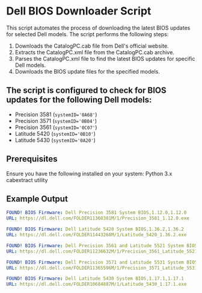 # Dell BIOS Downloader Script
This script automates the process of downloading the latest BIOS updates for selected Dell models. The script performs the following steps:

1. Downloads the CatalogPC.cab file from Dell's official website.
2. Extracts the CatalogPC.xml file from the CatalogPC.cab archive.
3. Parses the CatalogPC.xml file to find the latest BIOS updates for specific Dell models.
4. Downloads the BIOS update files for the specified models.


## The script is configured to check for BIOS updates for the following Dell models:
- Precision 3581 (`systemID='0A68'`)
- Precision 3571 (`systemID='0B04'`)
- Precision 3561 (`systemID='0C07'`)
- Latitude 5420 (`systemID='0B10'`)
- Latitude 5430 (`systemID='0A20'`)


## Prerequisites
Ensure you have the following installed on your system:
Python 3.x
cabextract utility


## Example Output
```yaml
FOUND! BIOS Firmware: Dell Precision 3581 System BIOS,1.12.0,1.12.0
URL: https://dl.dell.com/FOLDER11360381M/1/Precision_3581_1.12.0.exe

FOUND! BIOS Firmware: Dell Latitude 5420 System BIOS,1.36.2,1.36.2
URL: https://dl.dell.com/FOLDER11443268M/1/Latitude_5420_1.36.2.exe

FOUND! BIOS Firmware: Dell Precision 3561 and Latitude 5521 System BIOS,1.29.0,1.29.0
URL: https://dl.dell.com/FOLDER11236632M/1/Precision_3561_Latitude_5521_1.29.0.exe

FOUND! BIOS Firmware: Dell Precision 3571 and Latitude 5531 System BIOS,1.22.0,1.22.0
URL: https://dl.dell.com/FOLDER11365596M/1/Precision_3571_Latitude_5531_1.22.0.exe

FOUND! BIOS Firmware: Dell Latitude 5430 System BIOS,1.17.1,1.17.1
URL: https://dl.dell.com/FOLDER10684887M/1/Latitude_5430_1.17.1.exe
```